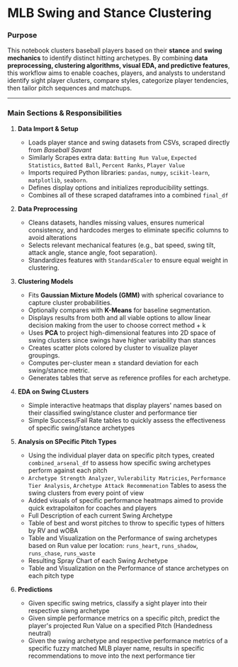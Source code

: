 # MLB Swing and Stance Clustering

### Purpose

This notebook clusters baseball players based on their **stance** and **swing mechanics** to identify distinct hitting archetypes. By combining **data preprocessing, clustering algorithms, visual EDA, and predictive features**, this workflow aims to enable coaches, players, and analysts to understand identify sight player clusters, compare styles, categorize player tendencies, then tailor pitch sequences and matchups.

---

### Main Sections & Responsibilities

1. **Data Import & Setup**

   * Loads player stance and swing datasets from CSVs, scraped directly from *Baseball Savant*
   * Similarly Scrapes extra data: `Batting Run Value`, `Expected Statistics`, `Batted Ball`, `Percent Ranks`, `Player Value`
   * Imports required Python libraries: `pandas`, `numpy`, `scikit-learn`, `matplotlib`, `seaborn`.
   * Defines display options and initializes reproducibility settings.
   * Combines all of these scraped dataframes into a combined `final_df`

2. **Data Preprocessing**

   * Cleans datasets, handles missing values, ensures numerical consistency, and hardcodes merges to eliminate specific columns to avoid alterations
   * Selects relevant mechanical features (e.g., bat speed, swing tilt, attack angle, stance angle, foot separation).
   * Standardizes features with `StandardScaler` to ensure equal weight in clustering.

3. **Clustering Models**

   * Fits **Gaussian Mixture Models (GMM)** with spherical covariance to capture cluster probabilities.
   * Optionally compares with **K-Means** for baseline segmentation.
   * Displays results from both and all viable options to allow linear decision making from the user to choose correct method + k
   * Uses **PCA** to project high-dimensional features into 2D space of swing clusters since swings have higher variability than stances
   * Creates scatter plots colored by cluster to visualize player groupings.
   * Computes per-cluster mean ± standard deviation for each swing/stance metric.
   * Generates tables that serve as reference profiles for each archetype.


4. **EDA on Swing CLusters**

   * Simple interactive heatmaps that display players' names based on their classified swing/stance cluster and performance tier
   * Simple Success/Fail Rate tables to quickly assess the effectiveness of specific swing/stance archetypes

5. **Analysis on SPecific Pitch Types**

   * Using the individual player data on specific pitch types, created `combined_arsenal_df` to assess how specific swing archetypes perform against each pitch
   * `Archetype Strength Analyzer`, `Vulerability Matricies`, `Performance Tier Analysis`, `Archetype Attack Recommenation` Tables to asess the swing clusters from every point of view
   * Added visuals of specific performance heatmaps aimed to provide quick extrapolaiton for coaches and players
   * Full Description of each current Swing Archetype
   * Table of best and worst pitches to throw to specific types of hitters by RV and wOBA
   * Table and Visualization on the Performance of swing archetypes based on Run value per location: `runs_heart`, `runs_shadow`, `runs_chase`, `runs_waste`
   * Resulting Spray Chart of each Swing Archetype
   * Table and Visualization on the Performance of stance archetypes on each pitch type

6. **Predictions**

   * Given specific swing metrics, classify a sight player into their respective siwng archetype
   * Given simple performance metrics on a specific pitch, predict the player's projected Run Value on a specified Pitch (Handedness neutral)
   * Given the swing archetype and respective performance metrics of a specific fuzzy matched MLB player name, results in specific recommendations to move into the next performance tier
